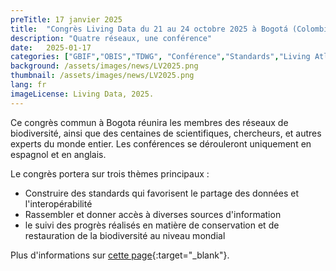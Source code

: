 ```yaml
---
preTitle: 17 janvier 2025
title:  "Congrès Living Data du 21 au 24 octobre 2025 à Bogotá (Colombie)"
description: "Quatre réseaux, une conférence"
date:   2025-01-17
categories: ["GBIF","OBIS","TDWG", "Conférence","Standards","Living Atlases", "GEOBON"]
background: /assets/images/news/LV2025.png
thumbnail: /assets/images/news/LV2025.png
lang: fr
imageLicense: Living Data, 2025.
---
```


<style> .feature-img img {background-color: white; object-fit: contain }> </style>
Ce congrès commun à Bogota réunira les membres des réseaux de biodiversité, ainsi que des centaines de scientifiques, chercheurs, et autres experts du monde entier. Les conférences se dérouleront uniquement en espagnol et en anglais.


Le congrès portera sur trois thèmes principaux :

- Construire des standards qui favorisent le partage des données et l'interopérabilité
- Rassembler et donner accès à diverses sources d'information 
- le suivi des progrès réalisés en matière de conservation et de restauration de la biodiversité au niveau mondial

Plus d'informations sur [cette page](https://livingdata2025.com/index.html){:target="_blank"}.
